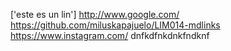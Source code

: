 ['este es un lin'] http://www.google.com/
https://github.com/miluskapajuelo/LIM014-mdlinks
https://www.instagram.com/
dnfkdfnkdnkfndknf
